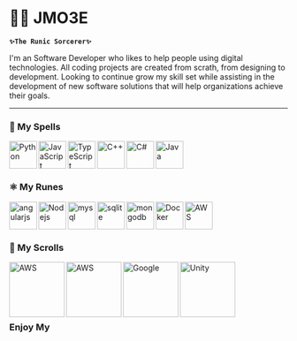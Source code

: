 # :mage_man: JMO3E 

**`✨The Runic Sorcerer✨`**

I'm an Software Developer who likes to help people using digital technologies. All coding projects are created from scrath, from designing to development. Looking to continue grow my skill set while assisting in the development of new software solutions that will help organizations achieve their goals.

---

### 🔮 My Spells

<img align="left" alt="Python" width="50px" style="padding-rigth:50px;" src="https://cdn.jsdelivr.net/gh/devicons/devicon/icons/python/python-original.svg"/>
<img align="left" alt="JavaScript" width="50px" style="padding-rigth:50px;" src="https://cdn.jsdelivr.net/gh/devicons/devicon/icons/javascript/javascript-original.svg"/>
<img align="left" alt="TypeScript" width="50px" style="padding-rigth:50px;" src="https://cdn.jsdelivr.net/gh/devicons/devicon/icons/typescript/typescript-original.svg"/>
<img align="left" alt="C++" width="50px" style="padding-rigth:50px;" src="https://cdn.jsdelivr.net/gh/devicons/devicon/icons/cplusplus/cplusplus-original.svg"/>
<img align="left" alt="C#" width="50px" style="padding-rigth:50px;" src="https://cdn.jsdelivr.net/gh/devicons/devicon/icons/csharp/csharp-original.svg"/>
<img align="left" alt="Java" width="50px" style="padding-rigth:50px;" src="https://cdn.jsdelivr.net/gh/devicons/devicon/icons/java/java-original.svg"/>
<br/>
<br/>

#

### ⚛ My Runes

<img align="left" alt="angularjs" width="50px" style="padding-rigth:50px;" src="https://cdn.jsdelivr.net/gh/devicons/devicon/icons/angularjs/angularjs-original.svg"/>
<img align="left" alt="Nodejs" width="50px" style="padding-rigth:50px;" src="https://cdn.jsdelivr.net/gh/devicons/devicon/icons/nodejs/nodejs-original-wordmark.svg"/>

<img align="left" alt="mysql" width="50px" style="padding-rigth:50px;" src="https://cdn.jsdelivr.net/gh/devicons/devicon/icons/mysql/mysql-original-wordmark.svg"/>
<img align="left" alt="sqlite" width="50px" style="padding-rigth:50px;" src="https://cdn.jsdelivr.net/gh/devicons/devicon/icons/sqlite/sqlite-original-wordmark.svg"/>
<img align="left" alt="mongodb" width="50px" style="padding-rigth:50px;" src="https://cdn.jsdelivr.net/gh/devicons/devicon/icons/mongodb/mongodb-original-wordmark.svg"/>

<img align="left" alt="Docker" width="50px" style="padding-rigth:50px;" src="https://cdn.jsdelivr.net/gh/devicons/devicon/icons/docker/docker-original-wordmark.svg"/>

<img align="left" alt="AWS" width="50px" style="padding-rigth:50px;" src="https://cdn.jsdelivr.net/gh/devicons/devicon/icons/amazonwebservices/amazonwebservices-plain-wordmark.svg"/>

<br/>
<br/>

#

### 📜 My Scrolls 

<img align="left" alt="AWS" width="100px" style="padding-rigth:60px;" src="https://images.credly.com/size/340x340/images/2784d0d8-327c-406f-971e-9f0e15097003/image.png"/>
<img align="left" alt="AWS" width="100px" style="padding-rigth:60px;" src="https://images.credly.com/size/340x340/images/ec621e2a-c8f0-4459-806c-ae11829d372a/image.png"/>
<img align="left" alt="Google" width="100px" style="padding-rigth:60px;" src="https://images.credly.com/size/340x340/images/d41de2b7-cbc2-47ec-bcf1-ebecbe83872f/GCC_badge_DA_1000x1000.png"/>
<img align="left" alt="Unity" width="100px" style="padding-rigth:60px;" src="https://images.credly.com/size/340x340/images/03d1c2f6-6182-49bd-b5af-2ef6d28b5383/image.png"/>
<br/>
<br/>
<br/>
<br/>

#

### Enjoy My 
